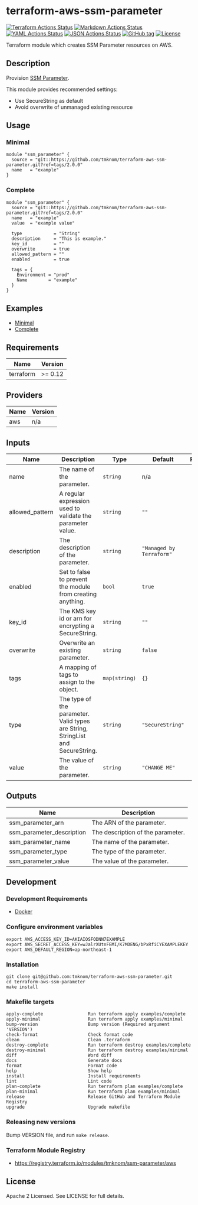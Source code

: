 # terraform-aws-ssm-parameter

[![Terraform Actions Status](https://github.com/tmknom/terraform-aws-ssm-parameter/workflows/Terraform/badge.svg)](https://github.com/tmknom/terraform-aws-ssm-parameter/actions?query=workflow%3ATerraform)
[![Markdown Actions Status](https://github.com/tmknom/terraform-aws-ssm-parameter/workflows/Markdown/badge.svg)](https://github.com/tmknom/terraform-aws-ssm-parameter/actions?query=workflow%3AMarkdown)
[![YAML Actions Status](https://github.com/tmknom/terraform-aws-ssm-parameter/workflows/YAML/badge.svg)](https://github.com/tmknom/terraform-aws-ssm-parameter/actions?query=workflow%3AYAML)
[![JSON Actions Status](https://github.com/tmknom/terraform-aws-ssm-parameter/workflows/JSON/badge.svg)](https://github.com/tmknom/terraform-aws-ssm-parameter/actions?query=workflow%3AJSON)
[![GitHub tag](https://img.shields.io/github/tag/tmknom/terraform-aws-ssm-parameter.svg)](https://registry.terraform.io/modules/tmknom/ssm-parameter/aws)
[![License](https://img.shields.io/github/license/tmknom/terraform-aws-ssm-parameter.svg)](https://opensource.org/licenses/Apache-2.0)

Terraform module which creates SSM Parameter resources on AWS.

## Description

Provision [SSM Parameter](https://docs.aws.amazon.com/systems-manager/latest/userguide/systems-manager-paramstore.html).

This module provides recommended settings:

- Use SecureString as default
- Avoid overwrite of unmanaged existing resource

## Usage

### Minimal

```hcl
module "ssm_parameter" {
  source = "git::https://github.com/tmknom/terraform-aws-ssm-parameter.git?ref=tags/2.0.0"
  name   = "example"
}
```

### Complete

```hcl
module "ssm_parameter" {
  source = "git::https://github.com/tmknom/terraform-aws-ssm-parameter.git?ref=tags/2.0.0"
  name   = "example"
  value  = "example value"

  type            = "String"
  description     = "This is example."
  key_id          = ""
  overwrite       = true
  allowed_pattern = ""
  enabled         = true

  tags = {
    Environment = "prod"
    Name        = "example"
  }
}
```

## Examples

- [Minimal](https://github.com/tmknom/terraform-aws-ssm-parameter/tree/master/examples/minimal)
- [Complete](https://github.com/tmknom/terraform-aws-ssm-parameter/tree/master/examples/complete)

<!-- BEGINNING OF GENERATED BY TERRAFORM-DOCS -->

## Requirements

| Name      | Version |
| --------- | ------- |
| terraform | >= 0.12 |

## Providers

| Name | Version |
| ---- | ------- |
| aws  | n/a     |

## Inputs

| Name            | Description                                                                     | Type          | Default                  | Required |
| --------------- | ------------------------------------------------------------------------------- | ------------- | ------------------------ | :------: |
| name            | The name of the parameter.                                                      | `string`      | n/a                      |   yes    |
| allowed_pattern | A regular expression used to validate the parameter value.                      | `string`      | `""`                     |    no    |
| description     | The description of the parameter.                                               | `string`      | `"Managed by Terraform"` |    no    |
| enabled         | Set to false to prevent the module from creating anything.                      | `bool`        | `true`                   |    no    |
| key_id          | The KMS key id or arn for encrypting a SecureString.                            | `string`      | `""`                     |    no    |
| overwrite       | Overwrite an existing parameter.                                                | `string`      | `false`                  |    no    |
| tags            | A mapping of tags to assign to the object.                                      | `map(string)` | `{}`                     |    no    |
| type            | The type of the parameter. Valid types are String, StringList and SecureString. | `string`      | `"SecureString"`         |    no    |
| value           | The value of the parameter.                                                     | `string`      | `"CHANGE ME"`            |    no    |

## Outputs

| Name                      | Description                       |
| ------------------------- | --------------------------------- |
| ssm_parameter_arn         | The ARN of the parameter.         |
| ssm_parameter_description | The description of the parameter. |
| ssm_parameter_name        | The name of the parameter.        |
| ssm_parameter_type        | The type of the parameter.        |
| ssm_parameter_value       | The value of the parameter.       |

<!-- END OF GENERATED BY TERRAFORM-DOCS -->

## Development

### Development Requirements

- [Docker](https://www.docker.com/)

### Configure environment variables

```shell
export AWS_ACCESS_KEY_ID=AKIAIOSFODNN7EXAMPLE
export AWS_SECRET_ACCESS_KEY=wJalrXUtnFEMI/K7MDENG/bPxRfiCYEXAMPLEKEY
export AWS_DEFAULT_REGION=ap-northeast-1
```

### Installation

```shell
git clone git@github.com:tmknom/terraform-aws-ssm-parameter.git
cd terraform-aws-ssm-parameter
make install
```

### Makefile targets

```text
apply-complete                 Run terraform apply examples/complete
apply-minimal                  Run terraform apply examples/minimal
bump-version                   Bump version (Required argument 'VERSION')
check-format                   Check format code
clean                          Clean .terraform
destroy-complete               Run terraform destroy examples/complete
destroy-minimal                Run terraform destroy examples/minimal
diff                           Word diff
docs                           Generate docs
format                         Format code
help                           Show help
install                        Install requirements
lint                           Lint code
plan-complete                  Run terraform plan examples/complete
plan-minimal                   Run terraform plan examples/minimal
release                        Release GitHub and Terraform Module Registry
upgrade                        Upgrade makefile
```

### Releasing new versions

Bump VERSION file, and run `make release`.

### Terraform Module Registry

- <https://registry.terraform.io/modules/tmknom/ssm-parameter/aws>

## License

Apache 2 Licensed. See LICENSE for full details.
